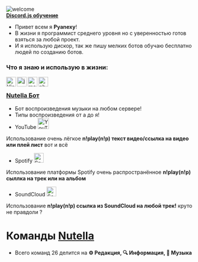 ![welcome](https://i.imgur.com/6XHBC84.png) <br/>
**[Discord.js обучение](https://discord.gg/Xy5FnS5rNd)**


- Привет всем я **Pyanexy**!
- В жизни я программист среднего уровня но с уверенностью готов взяться за любой проект.
- И я использую дискор, так же пишу мелких ботов обучаю бесплатно людей по созданию ботов. <br />

### Что я знаю и использую в жизни:

<img align="left" alt="Visual Studio Code" width="26px" src="https://i.imgur.com/LwSdAlE.png" />
<img align="left" alt="js" width="26px" src="https://i.imgur.com/3u1wzwE.png" />
<img align="left" alt="mongodb" width="26px" src="https://imgur.com/xN5cFRr.png" /> 
<img align="left" alt="photoshop" width="26px" src="https://i.imgur.com/OC1RcS5.jpg" /> <br />

### **[Nutella Бот](https://discord.com/api/oauth2/authorize?client_id=938822820807467079&permissions=17216858176&scope=bot)** <br/>
- Бот воспроизведения музыки на любом сервере!
- Типы воспроизведения от а до я!
- YouTube <img aling="left" alt="YouTube" width="30px" src="https://www.freepnglogos.com/uploads/youtube-logo-hd-8.png" />

 Использование очень лёгкое **n!play(n!p) текст видео/ссылка на видео или плей лист** вот и всё
- Spotify <img aling="left" alt="Spotify" width="26px" src="https://www.freepnglogos.com/uploads/spotify-logo-png/spotify-icon-logo-transparent-vector-1.png" />

 Использование платформы Spotify очень распространённое **n!play(n!p) сыллка на трек или на альбом**
- SoundCloud <img aling="left" alt="SoundCloud" width="26px" src="https://www.freepnglogos.com/uploads/soundcloud-logo-png/soundcloud-logo-soundcloud-icon-logo-png-transparent-svg-vector-bie-supply-13.png" /> 

 Использование **n!play(n!p) ссылка из SoundCloud на любой трек!** круто не правдоли ?<br />

# **Команды [Nutella](https://discord.com/api/oauth2/authorize?client_id=938822820807467079&permissions=17216858176&scope=bot)** <br/>
- Всего команд 26 делится на **⚙ Редакция, 🔍 Информация, 🎵 Музыка**
